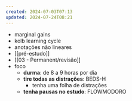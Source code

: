 ```yaml
---
created: 2024-07-03T07:13
updated: 2024-07-24T08:21
---
```

- marginal gains
- kolb learning cycle 
- anotações não lineares
- [[pré-estudo]]
- [[03 - Permanent/revisão]]
- foco
	- **durma**: de 8 a 9 horas por dia
	- **tire todas as distrações**: BEDS-H
		- tenha uma folha de distrações
	- **tenha pausas no estudo**: FLOWMODORO